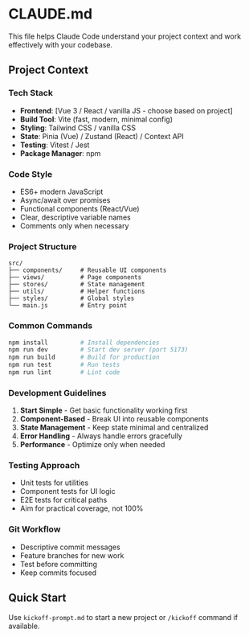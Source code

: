 # CLAUDE.md

This file helps Claude Code understand your project context and work effectively with your codebase.

## Project Context

### Tech Stack
- **Frontend**: [Vue 3 / React / vanilla JS - choose based on project]
- **Build Tool**: Vite (fast, modern, minimal config)
- **Styling**: Tailwind CSS / vanilla CSS
- **State**: Pinia (Vue) / Zustand (React) / Context API
- **Testing**: Vitest / Jest
- **Package Manager**: npm

### Code Style
- ES6+ modern JavaScript
- Async/await over promises
- Functional components (React/Vue)
- Clear, descriptive variable names
- Comments only when necessary

### Project Structure
```
src/
├── components/     # Reusable UI components
├── views/          # Page components
├── stores/         # State management
├── utils/          # Helper functions
├── styles/         # Global styles
└── main.js         # Entry point
```

### Common Commands
```bash
npm install         # Install dependencies
npm run dev         # Start dev server (port 5173)
npm run build       # Build for production
npm run test        # Run tests
npm run lint        # Lint code
```

### Development Guidelines
1. **Start Simple** - Get basic functionality working first
2. **Component-Based** - Break UI into reusable components
3. **State Management** - Keep state minimal and centralized
4. **Error Handling** - Always handle errors gracefully
5. **Performance** - Optimize only when needed

### Testing Approach
- Unit tests for utilities
- Component tests for UI logic
- E2E tests for critical paths
- Aim for practical coverage, not 100%

### Git Workflow
- Descriptive commit messages
- Feature branches for new work
- Test before committing
- Keep commits focused

## Quick Start
Use `kickoff-prompt.md` to start a new project or `/kickoff` command if available.